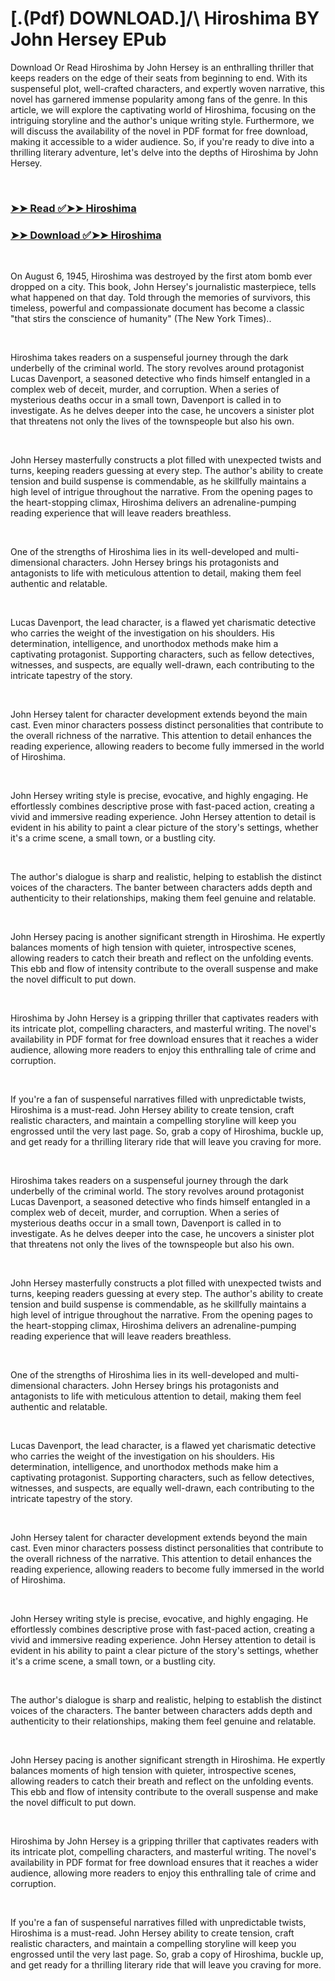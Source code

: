 # [.(Pdf) DOWNLOAD.]/\ Hiroshima BY John Hersey EPub

<p>Download Or Read Hiroshima by John Hersey is an enthralling thriller that keeps readers on the edge of their seats from beginning to end. With its suspenseful plot, well-crafted characters, and expertly woven narrative, this novel has garnered immense popularity among fans of the genre. In this article, we will explore the captivating world of Hiroshima, focusing on the intriguing storyline and the author's unique writing style. Furthermore, we will discuss the availability of the novel in PDF format for free download, making it accessible to a wider audience. So, if you're ready to dive into a thrilling literary adventure, let's delve into the depths of Hiroshima by John Hersey.</p>
<p>&nbsp;</p>

### [➤➤ Read ✅➤➤ Hiroshima](https://pdfwebsitebooks.blogspot.com/id/27323)

### [➤➤ Download ✅➤➤ Hiroshima](https://pdfwebsitebooks.blogspot.com/id/27323)

<p>&nbsp;</p>
<p>On August 6, 1945, Hiroshima was destroyed by the first atom bomb ever dropped on a city. This book, John Hersey's journalistic masterpiece, tells what happened on that day. Told through the memories of survivors, this timeless, powerful and compassionate document has become a classic "that stirs the conscience of humanity" (The New York Times)..</p>
<p>&nbsp;</p>
<p>Hiroshima takes readers on a suspenseful journey through the dark underbelly of the criminal world. The story revolves around protagonist Lucas Davenport, a seasoned detective who finds himself entangled in a complex web of deceit, murder, and corruption. When a series of mysterious deaths occur in a small town, Davenport is called in to investigate. As he delves deeper into the case, he uncovers a sinister plot that threatens not only the lives of the townspeople but also his own.</p>
<p>&nbsp;</p>
<p>John Hersey masterfully constructs a plot filled with unexpected twists and turns, keeping readers guessing at every step. The author's ability to create tension and build suspense is commendable, as he skillfully maintains a high level of intrigue throughout the narrative. From the opening pages to the heart-stopping climax, Hiroshima delivers an adrenaline-pumping reading experience that will leave readers breathless.</p>
<p>&nbsp;</p>
<p>One of the strengths of Hiroshima lies in its well-developed and multi-dimensional characters. John Hersey brings his protagonists and antagonists to life with meticulous attention to detail, making them feel authentic and relatable.</p>
<p>&nbsp;</p>
<p>Lucas Davenport, the lead character, is a flawed yet charismatic detective who carries the weight of the investigation on his shoulders. His determination, intelligence, and unorthodox methods make him a captivating protagonist. Supporting characters, such as fellow detectives, witnesses, and suspects, are equally well-drawn, each contributing to the intricate tapestry of the story.</p>
<p>&nbsp;</p>
<p>John Hersey talent for character development extends beyond the main cast. Even minor characters possess distinct personalities that contribute to the overall richness of the narrative. This attention to detail enhances the reading experience, allowing readers to become fully immersed in the world of Hiroshima.</p>
<p>&nbsp;</p>
<p>John Hersey writing style is precise, evocative, and highly engaging. He effortlessly combines descriptive prose with fast-paced action, creating a vivid and immersive reading experience. John Hersey attention to detail is evident in his ability to paint a clear picture of the story's settings, whether it's a crime scene, a small town, or a bustling city.</p>
<p>&nbsp;</p>
<p>The author's dialogue is sharp and realistic, helping to establish the distinct voices of the characters. The banter between characters adds depth and authenticity to their relationships, making them feel genuine and relatable.</p>
<p>&nbsp;</p>
<p>John Hersey pacing is another significant strength in Hiroshima. He expertly balances moments of high tension with quieter, introspective scenes, allowing readers to catch their breath and reflect on the unfolding events. This ebb and flow of intensity contribute to the overall suspense and make the novel difficult to put down.</p>
<p>&nbsp;</p>
<p>Hiroshima by John Hersey is a gripping thriller that captivates readers with its intricate plot, compelling characters, and masterful writing. The novel's availability in PDF format for free download ensures that it reaches a wider audience, allowing more readers to enjoy this enthralling tale of crime and corruption.</p>
<p>&nbsp;</p>
<p>If you're a fan of suspenseful narratives filled with unpredictable twists, Hiroshima is a must-read. John Hersey ability to create tension, craft realistic characters, and maintain a compelling storyline will keep you engrossed until the very last page. So, grab a copy of Hiroshima, buckle up, and get ready for a thrilling literary ride that will leave you craving for more.</p>
<p>&nbsp;</p>
<p>Hiroshima takes readers on a suspenseful journey through the dark underbelly of the criminal world. The story revolves around protagonist Lucas Davenport, a seasoned detective who finds himself entangled in a complex web of deceit, murder, and corruption. When a series of mysterious deaths occur in a small town, Davenport is called in to investigate. As he delves deeper into the case, he uncovers a sinister plot that threatens not only the lives of the townspeople but also his own.</p>
<p>&nbsp;</p>
<p>John Hersey masterfully constructs a plot filled with unexpected twists and turns, keeping readers guessing at every step. The author's ability to create tension and build suspense is commendable, as he skillfully maintains a high level of intrigue throughout the narrative. From the opening pages to the heart-stopping climax, Hiroshima delivers an adrenaline-pumping reading experience that will leave readers breathless.</p>
<p>&nbsp;</p>
<p>One of the strengths of Hiroshima lies in its well-developed and multi-dimensional characters. John Hersey brings his protagonists and antagonists to life with meticulous attention to detail, making them feel authentic and relatable.</p>
<p>&nbsp;</p>
<p>Lucas Davenport, the lead character, is a flawed yet charismatic detective who carries the weight of the investigation on his shoulders. His determination, intelligence, and unorthodox methods make him a captivating protagonist. Supporting characters, such as fellow detectives, witnesses, and suspects, are equally well-drawn, each contributing to the intricate tapestry of the story.</p>
<p>&nbsp;</p>
<p>John Hersey talent for character development extends beyond the main cast. Even minor characters possess distinct personalities that contribute to the overall richness of the narrative. This attention to detail enhances the reading experience, allowing readers to become fully immersed in the world of Hiroshima.</p>
<p>&nbsp;</p>
<p>John Hersey writing style is precise, evocative, and highly engaging. He effortlessly combines descriptive prose with fast-paced action, creating a vivid and immersive reading experience. John Hersey attention to detail is evident in his ability to paint a clear picture of the story's settings, whether it's a crime scene, a small town, or a bustling city.</p>
<p>&nbsp;</p>
<p>The author's dialogue is sharp and realistic, helping to establish the distinct voices of the characters. The banter between characters adds depth and authenticity to their relationships, making them feel genuine and relatable.</p>
<p>&nbsp;</p>
<p>John Hersey pacing is another significant strength in Hiroshima. He expertly balances moments of high tension with quieter, introspective scenes, allowing readers to catch their breath and reflect on the unfolding events. This ebb and flow of intensity contribute to the overall suspense and make the novel difficult to put down.</p>
<p>&nbsp;</p>
<p>Hiroshima by John Hersey is a gripping thriller that captivates readers with its intricate plot, compelling characters, and masterful writing. The novel's availability in PDF format for free download ensures that it reaches a wider audience, allowing more readers to enjoy this enthralling tale of crime and corruption.</p>
<p>&nbsp;</p>
<p>If you're a fan of suspenseful narratives filled with unpredictable twists, Hiroshima is a must-read. John Hersey ability to create tension, craft realistic characters, and maintain a compelling storyline will keep you engrossed until the very last page. So, grab a copy of Hiroshima, buckle up, and get ready for a thrilling literary ride that will leave you craving for more.</p>
<p>&nbsp;</p>
